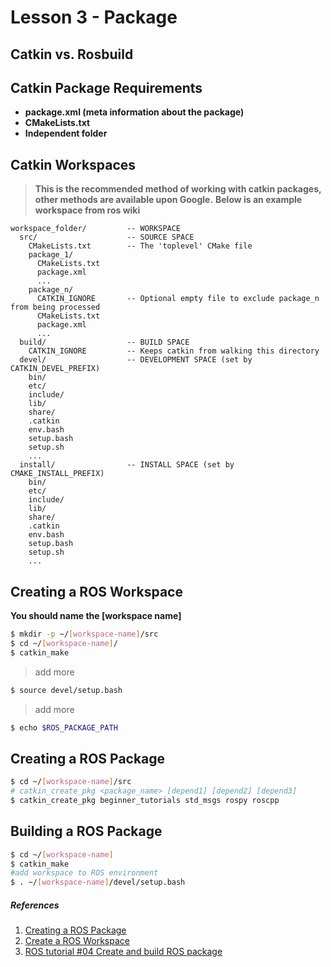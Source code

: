 # Lesson 3 - Package

## Catkin vs. Rosbuild

## Catkin Package Requirements
- **package.xml (meta information about the package)**
- **CMakeLists.txt**
- **Independent folder**

## Catkin Workspaces
>**This is the recommended method of working with catkin packages, other methods are available upon Google.**
**Below is an example workspace from ros wiki**

```
workspace_folder/         -- WORKSPACE
  src/                    -- SOURCE SPACE
    CMakeLists.txt        -- The 'toplevel' CMake file
    package_1/
      CMakeLists.txt
      package.xml
      ...
    package_n/
      CATKIN_IGNORE       -- Optional empty file to exclude package_n from being processed
      CMakeLists.txt
      package.xml
      ...
  build/                  -- BUILD SPACE
    CATKIN_IGNORE         -- Keeps catkin from walking this directory
  devel/                  -- DEVELOPMENT SPACE (set by CATKIN_DEVEL_PREFIX)
    bin/
    etc/
    include/
    lib/
    share/
    .catkin
    env.bash
    setup.bash
    setup.sh
    ...
  install/                -- INSTALL SPACE (set by CMAKE_INSTALL_PREFIX)
    bin/
    etc/
    include/
    lib/
    share/
    .catkin             
    env.bash
    setup.bash
    setup.sh
    ...
```

## Creating a ROS Workspace
**You should name the [workspace name]**
```bash
$ mkdir -p ~/[workspace-name]/src 
$ cd ~/[workspace-name]/
$ catkin_make
```

> add more
```bash
$ source devel/setup.bash
```
>add more
```bash
$ echo $ROS_PACKAGE_PATH
```
## Creating a ROS Package
```bash
$ cd ~/[workspace-name]/src
# catkin_create_pkg <package_name> [depend1] [depend2] [depend3]
$ catkin_create_pkg beginner_tutorials std_msgs rospy roscpp
```
## Building a ROS Package
```bash
$ cd ~/[workspace-name]
$ catkin_make
#add workspace to ROS environment
$ . ~/[workspace-name]/devel/setup.bash
```


##### *References*
1. [Creating a ROS Package](http://wiki.ros.org/ROS/Tutorials/CreatingPackage)
2. [Create a ROS Workspace](http://wiki.ros.org/ROS/Tutorials/InstallingandConfiguringROSEnvironment)
3. [ROS tutorial #04 Create and build ROS package](https://www.youtube.com/watch?v=4j_jsqdqLoM&list=PLk51HrKSBQ8-jTgD0qgRp1vmQeVSJ5SQC&index=4&ab_channel=ShawnChen)